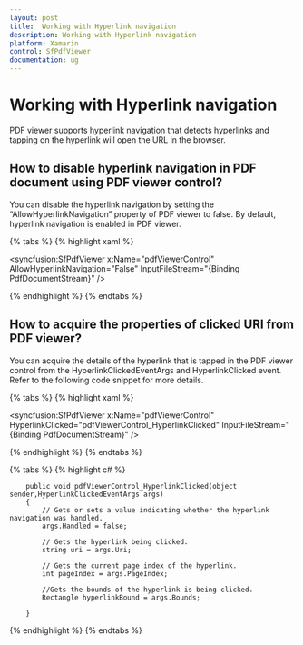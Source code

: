 ```yaml
---
layout: post
title:  Working with Hyperlink navigation
description: Working with Hyperlink navigation
platform: Xamarin
control: SfPdfViewer
documentation: ug
---
```


# Working with Hyperlink navigation

PDF viewer supports hyperlink navigation that detects hyperlinks and tapping on the hyperlink will open the URL in the browser.


## How to disable hyperlink navigation in PDF document using PDF viewer control?

You can disable the hyperlink navigation by setting the “AllowHyperlinkNavigation” property of PDF viewer to false. By default, hyperlink navigation is enabled in PDF viewer.

{% tabs %}
{% highlight xaml %}

<syncfusion:SfPdfViewer x:Name="pdfViewerControl" AllowHyperlinkNavigation="False" InputFileStream="{Binding PdfDocumentStream}" />

{% endhighlight %}
{% endtabs %}

## How to acquire the properties of clicked URI from PDF viewer?

You can acquire the details of the hyperlink that is tapped in the PDF viewer control from the HyperlinkClickedEventArgs and HyperlinkClicked event. Refer to the following code snippet for more details.

{% tabs %}
{% highlight xaml %}

<syncfusion:SfPdfViewer x:Name="pdfViewerControl" HyperlinkClicked="pdfViewerControl_HyperlinkClicked"  InputFileStream="{Binding PdfDocumentStream}" />

{% endhighlight %}
{% endtabs %}

{% tabs %}
{% highlight c# %}

        public void pdfViewerControl_HyperlinkClicked(object sender,HyperlinkClickedEventArgs args)
        {
			// Gets or sets a value indicating whether the hyperlink navigation was handled.
            args.Handled = false;

			// Gets the hyperlink being clicked.
            string uri = args.Uri;

			// Gets the current page index of the hyperlink.
            int pageIndex = args.PageIndex;

			//Gets the bounds of the hyperlink is being clicked.
            Rectangle hyperlinkBound = args.Bounds;

        }


{% endhighlight %}
{% endtabs %}
